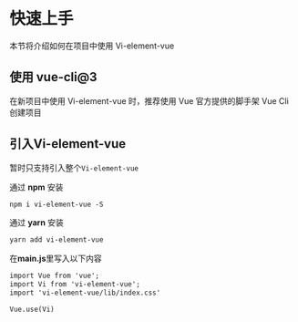 # 快速上手
本节将介绍如何在项目中使用 Vi-element-vue

## 使用 vue-cli@3
在新项目中使用 Vi-element-vue 时，推荐使用 Vue 官方提供的脚手架 Vue Cli 创建项目


## 引入Vi-element-vue
暂时只支持引入整个```Vi-element-vue```

通过 <span style="font-weight: bold;">npm</span> 安装  


``` html
npm i vi-element-vue -S
```

通过 <span style="font-weight: bold;">yarn</span> 安装  


``` html
yarn add vi-element-vue
```

在<span style="font-weight: bold;">main.js</span>里写入以下内容
``` html
import Vue from 'vue';
import Vi from 'vi-element-vue';
import 'vi-element-vue/lib/index.css'

Vue.use(Vi)
```